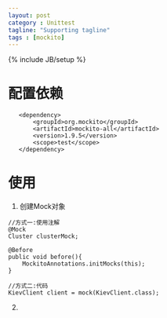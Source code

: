 ```yaml
---
layout: post
category : Unittest
tagline: "Supporting tagline"
tags : [mockito]
---
```

{% include JB/setup %}

# 配置依赖
```
   <dependency>
       <groupId>org.mockito</groupId>
       <artifactId>mockito-all</artifactId>
       <version>1.9.5</version>
       <scope>test</scope>
   </dependency>
```

# 使用

1. 创建Mock对象

```
//方式一:使用注解
@Mock
Cluster clusterMock;

@Before
public void before(){
    MockitoAnnotations.initMocks(this);
}

//方式二:代码
KievClient client = mock(KievClient.class);
```
2.
